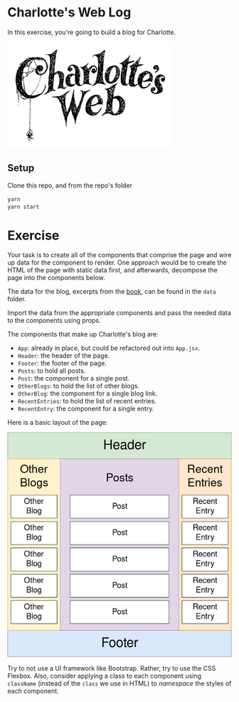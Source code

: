 # Charlotte's Web Log

In this exercise, you're going to build a blog for Charlotte.

![Charlotte's Web](charlottes-web.png)


## Setup

Clone this repo, and from the repo's folder

```sh
yarn
yarn start
```


# Exercise

Your task is to create all of the components that comprise the page and wire up data for the component to render. One approach would be to create the HTML of the page with static data first, and afterwards, decompose the page into the components below.

The data for the blog, excerpts from the [book](https://en.wikipedia.org/wiki/Charlotte%27s_Web), can be found in the `data` folder.

Import the data from the appropriate components and pass the needed data to the components using props.

The components that make up Charlotte's blog are:

* `App`: already in place, but could be refactored out into `App.jsx`.
* `Header`: the header of the page.
* `Footer`: the footer of the page.
* `Posts`: to hold all posts.
* `Post`: the component for a single post.
* `OtherBlogs`: to hold the list of other blogs.
* `OtherBlog`: the component for a single blog link.
* `RecentEntries`: to hold the list of recent entries.
* `RecentEntry`: the component for a single entry.

Here is a basic layout of the page:

![Basic layout](basic-layout.png)

Try to not use a UI framework like Bootstrap. Rather, try to use the CSS Flexbox. Also, consider applying a class to each component using `className` (instead of the `class` we use in HTML) to _namespace_ the styles of each component.


